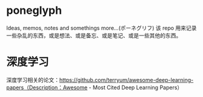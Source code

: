 # poneglyph
Ideas, memos, notes and somethings more...(ポーネグリフ) 该 repo 用来记录一些杂乱的东西，或是想法、或是备忘、或是笔记、或是一些其他的东西。

# 深度学习
深度学习相关的论文：https://github.com/terryum/awesome-deep-learning-papers（Description：Awesome - Most Cited Deep Learning Papers）
